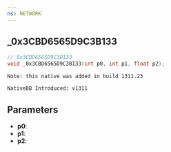 ```yaml
---
ns: NETWORK
---
```

## _0x3CBD6565D9C3B133

```c
// 0x3CBD6565D9C3B133
void _0x3CBD6565D9C3B133(int p0, int p1, float p2);
```

```
Note: this native was added in build 1311.23

NativeDB Introduced: v1311
```

## Parameters
* **p0**:
* **p1**:
* **p2**:
